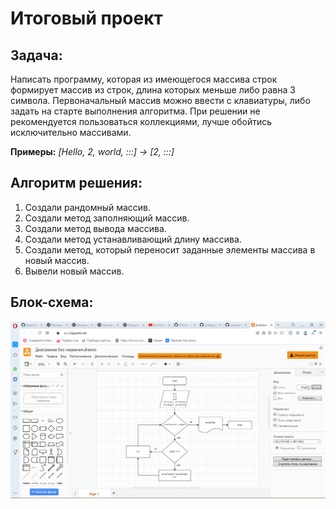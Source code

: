 # Итоговый проект

## Задача: 
Написать программу, которая из имеющегося массива строк формирует массив из строк, длина которых меньше либо равна 3 символа. Первоначальный массив можно ввести с клавиатуры, либо задать на старте выполнения алгоритма.
При решении не рекомендуется пользоваться коллекциями, лучше обойтись исключительно массивами. 

**Примеры:** *[Hello, 2, world, :::] -> [2, :::]*

## Алгоритм решения:
1. Создали рандомный массив.
2. Создали метод заполняющий массив.
3. Создали метод вывода массива.
4. Создали метод устанавливающий длину массива.
5. Создали метод, который переносит заданные элементы массива в новый массив.
6. Вывели новый массив.

## Блок-схема:

![diagramm](/diagramm/diagramm.png)